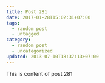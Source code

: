 ```yaml
---
title: Post 281
date: 2017-01-28T15:02:31+07:00
tags:
  - random post
  - untagged
category:
  - random post
  - uncategorized
updated: 2013-07-10T18:37:13+07:00
---
```

This is content of post 281